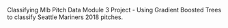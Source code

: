 Classifying Mlb Pitch Data
Module 3 Project - Using Gradient Boosted Trees to classify Seattle Mariners 2018 pitches.
